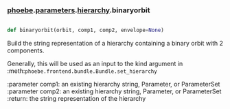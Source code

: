 ### [phoebe](phoebe.md).[parameters](phoebe.parameters.md).[hierarchy](phoebe.parameters.hierarchy.md).binaryorbit

```py

def binaryorbit(orbit, comp1, comp2, envelope=None)

```



Build the string representation of a hierarchy containing a binary
orbit with 2 components.

Generally, this will be used as an input to the kind argument in
:meth:`phoebe.frontend.bundle.Bundle.set_hierarchy`

:parameter comp1: an existing hierarchy string, Parameter, or ParameterSet
:parameter comp2: an existing hierarchy string, Parameter, or ParameterSet
:return: the string representation of the hierarchy

